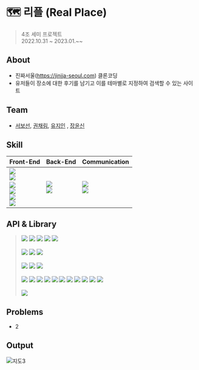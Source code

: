 # 🗺️ 리플 (Real Place)


> 4조 세미 프로젝트<br>
  2022.10.31 ~ 2023.01.~~
  

## About
 - 진짜서울(https://jinjja-seoul.com) 클론코딩
 - 유저들이 장소에 대한 후기를 남기고 이를 테마별로 지정하여 검색할 수 있는 사이트
 
## Team
 - [서보선](https://github.com/sqhtjs0104), [권채림](https://github.com/zzemoo), [유지인](https://github.com/xoxoinny0) , [장윤신](https://github.com/yun-sin)

## Skill

|Front-End|Back-End|Communication|
|:---|:---|:---|
|<img src="https://img.shields.io/badge/HTML5-E34F26?style=flat-square&logo=HTML5&logoColor=white"/></br><img src="https://img.shields.io/badge/CSS-1572B6?style=flat-square&logo=CSS3&logoColor=white" align="left"/></br><img src="https://img.shields.io/badge/Sass-CC6699?style=flat-square&logo=Sass&logoColor=white"/></br><img src="https://img.shields.io/badge/JavaScript-F7DF1E?style=flat-square&logo=JavaScript&logoColor=white"/></br><img src="https://img.shields.io/badge/React-61DAFB?style=flat-square&logo=React&logoColor=white"/></br><img src="https://img.shields.io/badge/Redux-764ABC?style=flat-square&logo=Redux&logoColor=white"/>|<img src="https://img.shields.io/badge/MySQL-4479A1?style=flat-square&logo=MySQL&logoColor=white"/></br><img src="https://img.shields.io/badge/Node.js-339933?style=flat-square&logo=Node.js&logoColor=white"/>|<img src="https://img.shields.io/badge/Figma-F24E1E?style=flat-square&logo=figma&logoColor=white"/></br><img src="https://img.shields.io/badge/Github-181717?style=flat-square&logo=github&logoColor=white"/>|

 
## API & Library
> <img src="https://img.shields.io/badge/react_helmet_async-eee?style=flat-square"/>
> <img src="https://img.shields.io/badge/react_router_dom-eee?style=flat-square"/>
> <img src="https://img.shields.io/badge/react_modal-eee?style=flat-square"/>
> <img src="https://img.shields.io/badge/react_glider-eee?style=flat-square"/>
> <img src="https://img.shields.io/badge/react_loader_slider-eee?style=flat-square"/>
> <br/><br/>
> <img src="https://img.shields.io/badge/classnames-eee?style=flat-square"/>
> <img src="https://img.shields.io/badge/fortawesome-eee?style=flat-square"/>
> <img src="https://img.shields.io/badge/ckeditor4-eee?style=flat-square"/>
> <br/><br/>
> <img src="https://img.shields.io/badge/dayjs-eee?style=flat-square"/>
> <img src="https://img.shields.io/badge/axios-eee?style=flat-square"/>
> <img src="https://img.shields.io/badge/lodash-eee?style=flat-square"/>
> <br/><br/>
> <img src="https://img.shields.io/badge/express-eee?style=flat-square"/>
> <img src="https://img.shields.io/badge/nodemon-eee?style=flat-square"/>
> <img src="https://img.shields.io/badge/dotenv-eee?style=flat-square"/>
> <img src="https://img.shields.io/badge/cookie_parser-eee?style=flat-square"/>
> <img src="https://img.shields.io/badge/body_parser-eee?style=flat-square"/>
> <img src="https://img.shields.io/badge/mysql2-eee?style=flat-square"/>
> <img src="https://img.shields.io/badge/mybatis_mapper-eee?style=flat-square"/>
> <img src="https://img.shields.io/badge/express_mysql_session-eee?style=flat-square"/>
> <img src="https://img.shields.io/badge/serve_static-eee?style=flat-square"/>
> <img src="https://img.shields.io/badge/multer-eee?style=flat-square"/>
> <img src="https://img.shields.io/badge/nodethumbnail-eee?style=flat-square"/>
> <br/><br/>
> <img src="https://img.shields.io/badge/winston-eee?style=flat-square"/>


## Problems
 - 2
 
## Output

![지도3](https://user-images.githubusercontent.com/99275134/231155883-d1c60747-03e7-493c-abd2-b16aa84697aa.gif)


